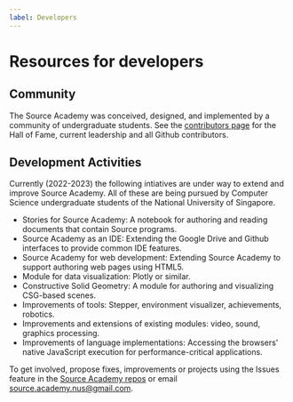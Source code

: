```yaml
---
label: Developers
---
```


# Resources for developers

## Community

The Source Academy was conceived, designed, and implemented by a community of undergraduate students. See the [contributors page](https://sourceacademy.org/contributors) for the Hall of Fame, current leadership and all Github contributors.

## Development Activities

Currently (2022-2023) the following intiatives are under way to extend and improve
Source Academy. All of these are being pursued by Computer Science undergraduate
students of the National University of Singapore.

- Stories for Source Academy: A notebook for authoring and reading documents that contain
Source programs.
- Source Academy as an IDE: Extending the Google Drive and Github interfaces to provide
common IDE features.
- Source Academy for web development: Extending Source Academy to support authoring web
pages using HTML5.
- Module for data visualization: Plotly or similar.
- Constructive Solid Geometry: A module for authoring and visualizing CSG-based scenes.
- Improvements of tools: Stepper, environment visualizer, achievements, robotics.
- Improvements and extensions of existing modules: video, sound, graphics processing.
- Improvements of language implementations: Accessing the browsers' native JavaScript
execution for performance-critical applications.

To get involved, propose fixes, improvements or projects using the Issues feature in the
[Source Academy repos](https://github.com/source-academy) or email
[source.academy.nus@gmail.com](mailto:source.academy.nus@gmail.com).